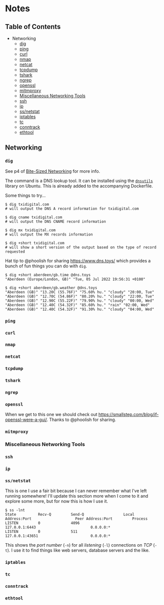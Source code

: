 # Notes

## Table of Contents

- Networking
  - [dig](#dig)
  - [ping](#ping)
  - [curl](#curl)
  - [nmap](#nmap)
  - [netcat](#netcat)
  - [tcpdump](#tcpdump)
  - [tshark](#tshark)
  - [ngrep](#ngrep)
  - [openssl](#openssl)
  - [mitmproxy](#mitmproxy)
  - [Miscellaneous Networking Tools](#miscellaneous-networking-tools)
  - [ssh](#ssh)
  - [ip](#ip)
  - [ss/netstat](#ss)
  - [iptables](#iptables)
  - [tc](#tc)
  - [conntrack](#conntrack)
  - [ethtool](#ethtool)

## Networking

### `dig`

See p4 of [Bite-Sized Networking](./README.md#inspiration) for more info.

The command is a DNS lookup tool. It can be installed using the [`dnsutils`](https://packages.ubuntu.com/jammy/net/dnsutils) library on Ubuntu. This is already added to the accompanying Dockerfile.

Some things to try...

```shell
$ dig txidigital.com
# will output the DNS A record information for txidigital.com

$ dig cname txidigital.com
# will output the DNS CNAME record information

$ dig mx txidigital.com
# will output the MX records information

$ dig +short txidigital.com
# will show a short version of the output based on the type of record requested
```

Hat tip to @phoolish for sharing https://www.dns.toys/ which provides a bunch of fun things you can do with `dig`.

```shell
$ dig +short aberdeen/gb.time @dns.toys
"Aberdeen (Europe/London, GB)" "Tue, 05 Jul 2022 19:56:31 +0100"

$ dig +short aberdeen/gb.weather @dns.toys
"Aberdeen (GB)" "13.20C (55.76F)" "75.60% hu." "cloudy" "20:00, Tue"
"Aberdeen (GB)" "12.70C (54.86F)" "80.20% hu." "cloudy" "22:00, Tue"
"Aberdeen (GB)" "12.90C (55.22F)" "79.90% hu." "cloudy" "00:00, Wed"
"Aberdeen (GB)" "12.40C (54.32F)" "85.60% hu." "rain" "02:00, Wed"
"Aberdeen (GB)" "12.40C (54.32F)" "91.30% hu." "cloudy" "04:00, Wed"
```

### `ping`

### `curl`

### `nmap`

### `netcat`

### `tcpdump`

### `tshark`

### `ngrep`

### `openssl`

When we get to this one we should check out https://smallstep.com/blog/if-openssl-were-a-gui/. Thanks to @phoolish for sharing.

### `mitmproxy`

### Miscellaneous Networking Tools

### `ssh`

### `ip`

### `ss/netstat`

This is one I use a fair bit because I can never remember what I've left running somewhere! I'll update this section more when I come to it and explore some more, but for now this is how I use it.

```shell
$ ss -lnt
State          Recv-Q         Send-Q                  Local Address:Port                    Peer Address:Port         Process         
LISTEN         0              4096                        127.0.0.1:6443                         0.0.0.0:*                            
LISTEN         0              511                         127.0.0.1:43651                        0.0.0.0:*
```

This shows the _port number_ (`-n`) for all _listening_ (`-l`) connections on _TCP_ (`-t`). I use it to find things like web servers, database servers and the like.

### `iptables`

### `tc`

### `conntrack`

### `ethtool`
